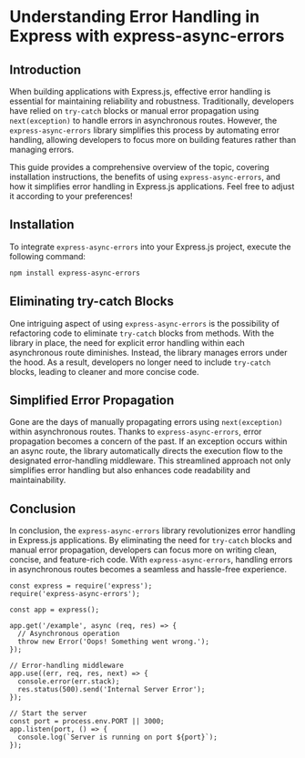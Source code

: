# Understanding Error Handling in Express with express-async-errors

## Introduction

When building applications with Express.js, effective error handling is essential for maintaining reliability and robustness. Traditionally, developers have relied on `try-catch` blocks or manual error propagation using `next(exception)` to handle errors in asynchronous routes. However, the `express-async-errors` library simplifies this process by automating error handling, allowing developers to focus more on building features rather than managing errors.

This guide provides a comprehensive overview of the topic, covering installation instructions, the benefits of using `express-async-errors`, and how it simplifies error handling in Express.js applications. Feel free to adjust it according to your preferences!


## Installation

To integrate `express-async-errors` into your Express.js project, execute the following command:

```bash
npm install express-async-errors
```

## Eliminating try-catch Blocks

One intriguing aspect of using `express-async-errors` is the possibility of refactoring code to eliminate `try-catch` blocks from methods. With the library in place, the need for explicit error handling within each asynchronous route diminishes. Instead, the library manages errors under the hood. As a result, developers no longer need to include `try-catch` blocks, leading to cleaner and more concise code.

## Simplified Error Propagation

Gone are the days of manually propagating errors using `next(exception)` within asynchronous routes. Thanks to `express-async-errors`, error propagation becomes a concern of the past. If an exception occurs within an async route, the library automatically directs the execution flow to the designated error-handling middleware. This streamlined approach not only simplifies error handling but also enhances code readability and maintainability.

## Conclusion

In conclusion, the `express-async-errors` library revolutionizes error handling in Express.js applications. By eliminating the need for `try-catch` blocks and manual error propagation, developers can focus more on writing clean, concise, and feature-rich code. With `express-async-errors`, handling errors in asynchronous routes becomes a seamless and hassle-free experience.



```
const express = require('express');
require('express-async-errors');

const app = express();

app.get('/example', async (req, res) => {
  // Asynchronous operation
  throw new Error('Oops! Something went wrong.');
});

// Error-handling middleware
app.use((err, req, res, next) => {
  console.error(err.stack);
  res.status(500).send('Internal Server Error');
});

// Start the server
const port = process.env.PORT || 3000;
app.listen(port, () => {
  console.log(`Server is running on port ${port}`);
});
